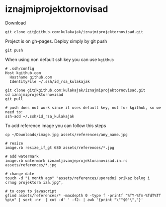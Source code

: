 # iznajmiprojektornovisad

Download

~~~
git clone git@github.com:kulakajak/iznajmiprojektornovisad.git
~~~

Project is on gh-pages. Deploy simply by git push

~~~
git push
~~~

When using non default ssh key you can use `kgithub`
```
# .ssh/config
Host kgithub.com
  Hostname github.com
  IdentityFile ~/.ssh/id_rsa_kulakajak

git clone git@kgithub.com:kulakajak/iznajmiprojektornovisad.git
cd iznajmiprojektornovisad
git pull

# push does not work since it uses default key, not for kgithub, so we need to:
ssh-add ~/.ssh/id_rsa_kulakajak
```

To add reference image you can follow this steps

```
cp ~/Downloads/image.jpg assets/references/any_name.jpg

# resize
image.rb resize_if_gt 680 assets/references/*.jpg

# add watermark
image.rb watermark iznamljivanjeprojektoranovisad.in.rs assets/references/*.jpg

# change date
touch -d "1 month ago" "assets/references/uporedni prikaz belog i crnog projektora iza.jpg",

# to copy to javascript
gfind assets/references/* -maxdepth 0 -type f -printf "%TY-%Tm-%TdT%TT %p\n" | sort -nr  | cut -d' ' -f2- | awk '{print "\""$0"\","}'
```
